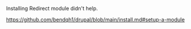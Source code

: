 Installing Redirect module didn't help.

https://github.com/bendqh1/drupal/blob/main/install.md#setup-a-module
